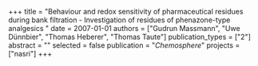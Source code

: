 +++
title = "Behaviour and redox sensitivity of pharmaceutical residues during bank filtration - Investigation of residues of phenazone-type analgesics "
date = 2007-01-01
authors = ["Gudrun Massmann", "Uwe Dünnbier", "Thomas Heberer", "Thomas Taute"]
publication_types = ["2"]
abstract = ""
selected = false
publication = "*Chemosphere*"
projects = ["nasri"]
+++

